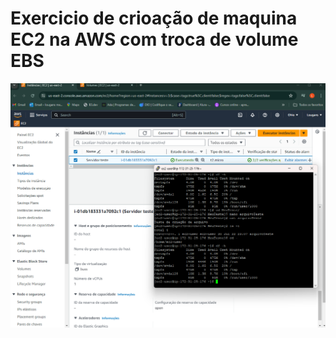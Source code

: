 # Exercicio de crioação de maquina EC2 na AWS com troca de volume EBS

<img src="Captura de tela 2024-07-22 201044.png" alt="Print da tela do exercicio de EC2">